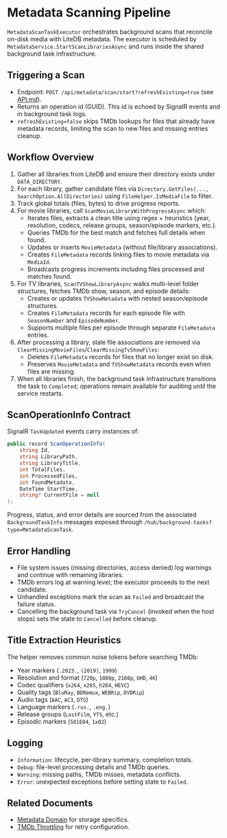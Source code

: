 # Metadata Scanning Pipeline

`MetadataScanTaskExecutor` orchestrates background scans that reconcile on-disk media with LiteDB metadata. The executor is scheduled by `MetadataService.StartScanLibrariesAsync` and runs inside the shared background task infrastructure.

## Triggering a Scan

- Endpoint: `POST /api/metadata/scan/start?refreshExisting=true` (see [API.md](../API.md)).
- Returns an operation id (GUID). This id is echoed by SignalR events and in background task logs.
- `refreshExisting=false` skips TMDb lookups for files that already have metadata records, limiting the scan to new files and missing entries cleanup.

## Workflow Overview

1. Gather all libraries from LiteDB and ensure their directory exists under `DATA_DIRECTORY`.
2. For each library, gather candidate files via `Directory.GetFiles(..., SearchOption.AllDirectories)` using `FileHelper.IsMediaFile` to filter.
3. Track global totals (files, bytes) to drive progress reports.
4. For movie libraries, call `ScanMovieLibraryWithProgressAsync` which:
   - Iterates files, extracts a clean title using regex + heuristics (year, resolution, codecs, release groups, season/episode markers, etc.).
   - Queries TMDb for the best match and fetches full details when found.
   - Updates or inserts `MovieMetadata` (without file/library associations).
   - Creates `FileMetadata` records linking files to movie metadata via `MediaId`.
   - Broadcasts progress increments including files processed and matches found.
5. For TV libraries, `ScanTVShowLibraryAsync` walks multi-level folder structures, fetches TMDb show, season, and episode details:
   - Creates or updates `TVShowMetadata` with nested season/episode structures.
   - Creates `FileMetadata` records for each episode file with `SeasonNumber` and `EpisodeNumber`.
   - Supports multiple files per episode through separate `FileMetadata` entries.
6. After processing a library, stale file associations are removed via `ClearMissingMovieFiles`/`ClearMissingTvShowFiles`:
   - Deletes `FileMetadata` records for files that no longer exist on disk.
   - Preserves `MovieMetadata` and `TVShowMetadata` records even when files are missing.
7. When all libraries finish, the background task infrastructure transitions the task to `Completed`; operations remain available for auditing until the service restarts.

## ScanOperationInfo Contract

SignalR `TaskUpdated` events carry instances of:

```csharp
public record ScanOperationInfo(
    string Id,
    string LibraryPath,
    string LibraryTitle,
    int TotalFiles,
    int ProcessedFiles,
    int FoundMetadata,
    DateTime StartTime,
    string? CurrentFile = null
);
```

Progress, status, and error details are sourced from the associated `BackgroundTaskInfo` messages exposed through `/hub/background-tasks?type=MetadataScanTask`.

## Error Handling

- File system issues (missing directories, access denied) log warnings and continue with remaining libraries.
- TMDb errors log at warning level; the executor proceeds to the next candidate.
- Unhandled exceptions mark the scan as `Failed` and broadcast the failure status.
- Cancelling the background task via `TryCancel` (invoked when the host stops) sets the state to `Cancelled` before cleanup.

## Title Extraction Heuristics

The helper removes common noise tokens before searching TMDb:

- Year markers (`.2023.`, `(2019)`, `1999`)
- Resolution and format (`720p`, `1080p`, `2160p`, `UHD`, `4K`)
- Codec qualifiers (`x264`, `x265`, `h264`, `HEVC`)
- Quality tags (`BluRay`, `BDRemux`, `WEBRip`, `DVDRip`)
- Audio tags (`AAC`, `AC3`, `DTS`)
- Language markers (`.rus.`, `.eng.`)
- Release groups (`LostFilm`, `YTS`, etc.)
- Episodic markers (`S01E04`, `1x02`)

## Logging

- `Information`: lifecycle, per-library summary, completion totals.
- `Debug`: file-level processing details and TMDb queries.
- `Warning`: missing paths, TMDb misses, metadata conflicts.
- `Error`: unexpected exceptions before setting state to `Failed`.

## Related Documents

- [Metadata Domain](metadata.md) for storage specifics.
- [TMDb Throttling](tmdb-throttling.md) for retry configuration.
